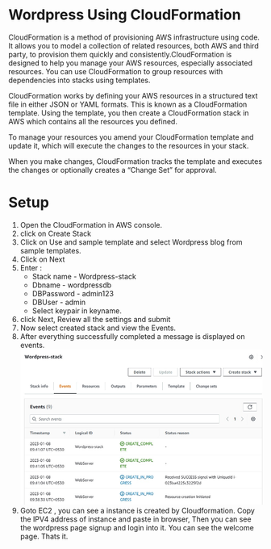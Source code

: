 # Wordpress Using CloudFormation

CloudFormation is a method of provisioning AWS infrastructure using code. It allows you to model a collection of related resources, both AWS and third party, to provision them quickly and consistently.CloudFormation is designed to help you manage your AWS resources, especially associated resources. You can use CloudFormation to group resources with dependencies into stacks using templates.

CloudFormation works by defining your AWS resources in a structured text file in either JSON or YAML formats. This is known as a CloudFormation template. Using the template, you then create a CloudFormation stack in AWS which contains all the resources you defined.

To manage your resources you amend your CloudFormation template and update it, which will execute the changes to the resources in your stack.

When you make changes, CloudFormation tracks the template and executes the changes or optionally creates a “Change Set” for approval.

# Setup

1. Open the CloudFormation in AWS console.
2. click on Create Stack
3. Click on Use and sample template and select Wordpress blog from sample templates.
4. Click on Next
5. Enter :
    * Stack name - Wordpress-stack
    * Dbname - wordpressdb
    * DBPassword - admin123
    * DBUser - admin
    * Select keypair in keyname.
6. click Next, Review all the settings and submit
7. Now select created stack and view the Events.
8. After everything successfully completed a message is displayed on events.
   ![Stack](./images/stack.jpg)
9.  Goto EC2 , you can see a instance is created by Cloudformation. Copy the IPV4 address of instance and paste in browser, Then you can see the wordpress page signup and login into it. You can see the welcome page. Thats it.   
   